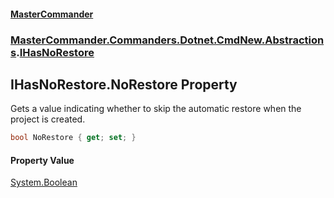 #### [MasterCommander](MasterCommander.md 'MasterCommander')
### [MasterCommander.Commanders.Dotnet.CmdNew.Abstractions](MasterCommander.Commanders.Dotnet.CmdNew.Abstractions.md 'MasterCommander.Commanders.Dotnet.CmdNew.Abstractions').[IHasNoRestore](IHasNoRestore.md 'MasterCommander.Commanders.Dotnet.CmdNew.Abstractions.IHasNoRestore')

## IHasNoRestore.NoRestore Property

Gets a value indicating whether to skip the automatic restore when the project is created.

```csharp
bool NoRestore { get; set; }
```

#### Property Value
[System.Boolean](https://docs.microsoft.com/en-us/dotnet/api/System.Boolean 'System.Boolean')
